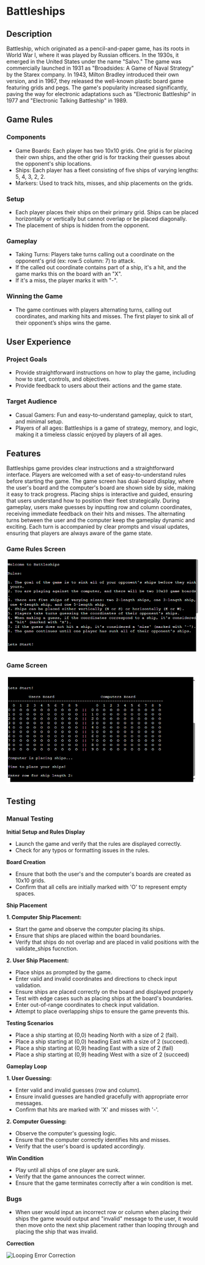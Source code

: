 # Battleships #

## Description

Battleship, which originated as a pencil-and-paper game, has its roots in World War I, where it was played by Russian officers. In the 1930s, it emerged in the United States under the name "Salvo." The game was commercially launched in 1931 as "Broadsides: A Game of Naval Strategy" by the Starex company. In 1943, Milton Bradley introduced their own version, and in 1967, they released the well-known plastic board game featuring grids and pegs. The game's popularity increased significantly, paving the way for electronic adaptations such as "Electronic Battleship" in 1977 and "Electronic Talking Battleship" in 1989.

##  Game Rules
 ### Components
 
- Game Boards: Each player has two 10x10 grids. One grid is for placing their own ships, and the other grid is for tracking their guesses about the opponent's ship locations.
- Ships: Each player has a fleet consisting of five ships of varying lengths: 5, 4, 3, 2, 2.
- Markers: Used to track hits, misses, and ship placements on the grids.

### Setup

- Each player places their ships on their primary grid. Ships can be placed horizontally or vertically but cannot overlap or be placed diagonally.
- The placement of ships is hidden from the opponent.

### Gameplay

- Taking Turns: Players take turns calling out a coordinate on the opponent's grid (ex: row:5 column: 7) to attack.
- If the called out coordinate contains part of a ship, it's a hit, and the game marks this on the board with an "X".
- If it's a miss, the player marks it with "-".

 ### Winning the Game

 - The game continues with players alternating turns, calling out coordinates, and marking hits and misses. The first player to sink all of their opponent’s ships wins the game.


## User Experience

### Project Goals

- Provide straightforward instructions on how to play the game, including how to start, controls, and objectives.
- Provide feedback to users about their actions and the game state.

### Target Audience

- Casual Gamers: Fun and easy-to-understand gameplay, quick to start, and minimal setup.
- Players of all ages: Battleships is a game of strategy, memory, and logic, making it a timeless classic enjoyed by players of all ages.

## Features

Battleships game provides clear instructions and a straightforward interface. Players are welcomed with a set of easy-to-understand rules before starting the game. The game screen has dual-board display, where the user's board and the computer's board are shown side by side, making it easy to track progress. Placing ships is interactive and guided, ensuring that users understand how to position their fleet strategically. During gameplay, users make guesses by inputting row and column coordinates, receiving immediate feedback on their hits and misses. The alternating turns between the user and the computer keep the gameplay dynamic and exciting. Each turn is accompanied by clear prompts and visual updates, ensuring that players are always aware of the game state.

### Game Rules Screen

<img src="README-images/battleships-rules.webp" alt="Rules Screen"/> 

### Game Screen

<img src="README-images/game-display.webp" alt="Game Screen"/> 

## Testing
### Manual Testing 

**Initial Setup and Rules Display**

- Launch the game and verify that the rules are displayed correctly.
- Check for any typos or formatting issues in the rules.

**Board Creation**

- Ensure that both the user's and the computer's boards are created as 10x10 grids.
- Confirm that all cells are initially marked with 'O' to represent empty spaces.

**Ship Placement**

**1. Computer Ship Placement:**
- Start the game and observe the computer placing its ships.
- Ensure that ships are placed within the board boundaries.
- Verify that ships do not overlap and are placed in valid positions with the validate_ships fucnction.

**2. User Ship Placement:**
- Place ships as prompted by the game.
- Enter valid and invalid coordinates and directions to check input validation.
- Ensure ships are placed correctly on the board and displayed properly
- Test with edge cases such as placing ships at the board's boundaries.
- Enter out-of-range coordinates to check input validation.
- Attempt to place overlapping ships to ensure the game prevents this.

**Testing Scenarios**

- Place a ship starting at (0,0) heading North with a size of 2 (fail).
- Place a ship starting at (0,0) heading East with a size of 2 (succeed).
- Place a ship starting at (0,9) heading East with a size of 2 (fail)
- Place a ship starting at (0,9) heading West with a size of 2 (succeed)

**Gameplay Loop**

**1. User Guessing:**
- Enter valid and invalid guesses (row and column).
- Ensure invalid guesses are handled gracefully with appropriate error messages.
- Confirm that hits are marked with 'X' and misses with '-'.

**2. Computer Guessing:**
- Observe the computer's guessing logic.
- Ensure that the computer correctly identifies hits and misses.
- Verify that the user's board is updated accordingly.

**Win Condition**

- Play until all ships of one player are sunk.
- Verify that the game announces the correct winner.
- Ensure that the game terminates correctly after a win condition is met.

### Bugs

- When user would input an incorrect row or column when placing their ships the game would output and "invalid" message to the user, it would then move onto the next ship placement rather than looping through and placing the ship that was invalid.

**Correction**

  <img src="" alt="Looping Error Correction"/> 
